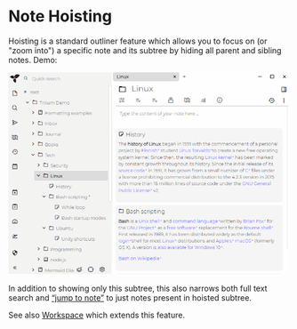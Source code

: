 # Note Hoisting
Hoisting is a standard outliner feature which allows you to focus on (or "zoom into") a specific note and its subtree by hiding all parent and sibling notes. Demo:

![](Note%20Hoisting_note-hoistin.gif)

In addition to showing only this subtree, this also narrows both full text search and [“jump to note”](Note%20Navigation.md) to just notes present in hoisted subtree.

See also [Workspace](Workspaces.md) which extends this feature.